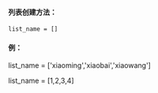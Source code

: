 

#### 列表创建方法：
`list_name = [] `

        
  #### 例：

list_name = ['xiaoming','xiaobai','xiaowang']

list_name = [1,2,3,4]


